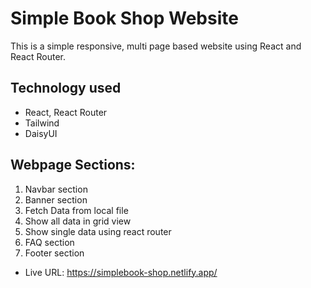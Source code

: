 # Simple Book Shop Website

This is a simple responsive, multi page based website using React and React Router.

## Technology used

-   React, React Router
-   Tailwind
-   DaisyUI

## Webpage Sections:

1. Navbar section
2. Banner section
3. Fetch Data from local file
4. Show all data in grid view
5. Show single data using react router
6. FAQ section
7. Footer section

-   Live URL: https://simplebook-shop.netlify.app/
